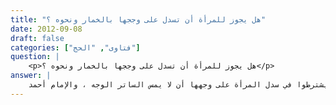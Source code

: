 ```yaml
---
title: "هل يجوز للمرأة أن تسدل على وججها بالخمار ونحوه ؟"
date: 2012-09-08
draft: false
categories: ["فتاوى", "الحج"]
question: |
    <p>هل يجوز للمرأة أن تسدل على وججها بالخمار ونحوه ؟</p>
answer: |
    يجوز للمرأة أن تستر وجهها بالخمار ونحوه من غير أن تنتقب أو تشد الخمار على وجهها كأنه نقاب فيجوز لها أن تستر وجهها بشيء كالخمار أو غيره تلقيه على رأسها وتسْدِلهُ على وجهها ، باتفاق الفقهاء، وإن كان يمس الوجه على الصحيح ، وهو ظاهر مذهب المالكية حيث إنهم لم يشترطوا في سدل المرأة على وجهها أن لا يمس الساتر الوجه ، والإمام أحمد .  <BR>دليله : <BR>عَنْ فَاطِمَةَ بِنْتِ المُنْذِرِ قَالَتْ : ((كُنَّا نُخَمِّرُ وُجُوهَنَا وَنَحْنُ مُحْرِمَاتٌ وَنَحْنُ مَعَ أَسْمَاءَ بِنْتِ أَبِى بَكْرٍ الصِّدِّيقِ ))(رواه مالك في الموطأ في الحج / باب تخمير المحرم وجهه ، رقم الحديث (718) ، ومسند إسحاق بن راهويه (5/136) رقم الحديث (37) . ينظر : الإرواء رقم الحديث (1023) وقال : إسناده صحيح ) . <BR>وعَنْ عَائِشَةَ   رضي الله عنها   قَالَتْ : ((كَانَ الرُّكْبَانُ يَمُرُّونَ بِنَا وَنَحْنُ مَعَ رَسُولِ اللهِ صلى الله عليه وسلم مُحْرِمَاتٌ ، فَإِذَا حَاذَوْا بِنَا سَدَلَتْ إِحْدَانَا جِلْبَابَهَا مِنْ رَأْسِهَا إِلَى وَجْهِهَا فَإِذَا جَاوَزُونَا كَشَفْنَاهُ ))( رواه الدارقطني في سننه في الحج / باب المواقيت ، رقم الحديث (261) ، والبيهقي في سننه في الحج / باب المحرمة تلبس الثوب من علو فيستر وجهها وتجافي عنه ، رقم الحديث (8833) ، وأبو داود في المناسك / باب في المحرمة تغطي وجهها ، رقم الحديث (1833) واللفظ له . وحسنه الألباني بالشواهد كما في جلباب المرأة المسلمة ص (107)) . <BR>قال ابن قدامة(المغني (5/155) ) : ( ولم أرَ هذا الشرط(يعني شرط عدم ملامسة الساتر الوجه ) عن أحمد ، ولا هو في الخبر ، مع أن الظاهر خلافه ، فإن الثوب المسدول لا يكاد يسلم من إصابة البشرة ، فلو كان شرطاً لَبُيِّن ، وإنما منعت المرأة من البرقع والنِّقاب ونحوهما … ) . <BR>قال شيخ الإسلام ابن تيمية(شرح العمدة (2/270) ) : ( والذي عليه كلام أحمد وقدماء أصحابه جواز الإسبال سواء وقع على البشرة أو لم يقع … لأن عائشة ذكرت أنهنّ كنّ يدلين جلابيبهنّ على وجوههنّ من رؤوسهنّ ، ولم تذكر مجافاتها ، فالأصل عدمه … ولأن في مجافاته مشقة شديدة … ولم ينهها – يعني النبيّ صلى الله عليه وسلم   عن تخمير الوجه مطلقاً ، فمن إدعى تحريم تخميره مطلقاً فعليه الدليل … ) . <BR>والله اعلم
---
```


